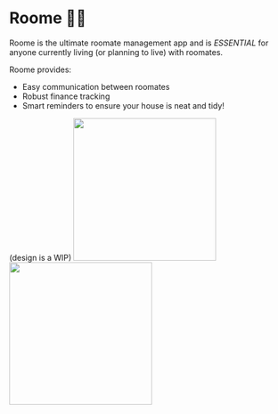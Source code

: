 # Roome 🎉🎉
Roome is the ultimate roomate management app and is *ESSENTIAL* for anyone currently living (or planning to live) with roomates.

Roome provides:
<ul>
<li>Easy communication between roomates</li>
<li>Robust finance tracking</li>
<li>Smart reminders to ensure your house is neat and tidy!</li>
</ul>

(design is a WIP)
<img src="http://i.imgur.com/AdIvJaA.png" width="256"><img src="http://i.imgur.com/QIPTnE6.png" width="256">
